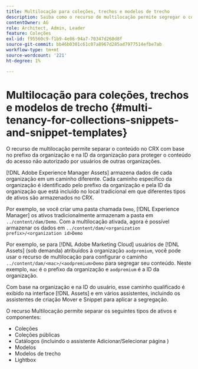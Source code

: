 ```yaml
---
title: Multilocação para coleções, trechos e modelos de trecho
description: Saiba como o recurso de multilocação permite segregar o conteúdo no repositório CRX com base na organização do cliente para impedir o acesso não autorizado.
contentOwner: AG
role: Architect, Admin, Leader
feature: Coleções
exl-id: f95560c9-f1b9-4e86-94a7-70347d268d8f
source-git-commit: bb46b0301c61c07a8967d285ad7977514efbe7ab
workflow-type: tm+mt
source-wordcount: '221'
ht-degree: 1%

---
```


# Multilocação para coleções, trechos e modelos de trecho {#multi-tenancy-for-collections-snippets-and-snippet-templates}

O recurso de multilocação permite separar o conteúdo no CRX com base no prefixo da organização e na ID da organização para proteger o conteúdo do acesso não autorizado por usuários de outras organizações.

[!DNL Adobe Experience Manager Assets] armazena dados de cada organização em um caminho diferente. Cada caminho específico da organização é identificado pelo prefixo da organização e pela ID da organização
que está incluído no local tradicional em que diferentes tipos de ativos são armazenados no CRX.

Por exemplo, se você criar uma pasta chamada `Demo`, [!DNL Experience Manager] os ativos tradicionalmente armazenam a pasta em `../content/dam/Demo`. Com a multilocação ativada, agora é possível armazenar os dados em `../content/dam/<organization prefix>/<organization id>Demo`

Por exemplo, se para [!DNL Adobe Marketing Cloud] usuários de [!DNL Assets] (sob demanda) atribuídos à organização `aodpremium`, você pode usar o recurso de multilocação para configurar o caminho `../content/dam/<mac>/<aodpremium>Demo` para segregar seu conteúdo. Neste exemplo, `mac` é o prefixo da organização e `aodpremium` é a ID da organização.

Com base na organização e na ID do usuário, esse caminho qualificado é exibido na interface [!DNL Assets] e em vários assistentes, incluindo os assistentes de criação Mover e Snippet para aplicar a segregação.

O recurso Multilocação permite separar os seguintes tipos de ativos e componentes:

* Coleções
* Coleções públicas
* Catálogos (incluindo o assistente Adicionar/Selecionar página )
* Modelos
* Modelos de trecho
* Lightbox
